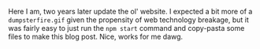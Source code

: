 Here I am, two years later update the ol' website. I expected a bit more of a `dumpsterfire.gif` given the propensity of web technology breakage, but it was fairly easy to just run the `npm start` command and copy-pasta some files to make this blog post. Nice, works for me dawg.
